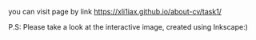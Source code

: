 you can visit page by link https://xli1iax.github.io/about-cv/task1/

P.S: Please take a look at the interactive image, created using Inkscape:)
